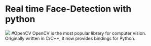 # Real time Face-Detection with python
![](https://upload.wikimedia.org/wikipedia/commons/e/ef/Face_detection.jpg)
#OpenCV
OpenCV is the most popular library for computer vision. Originally written in C/C++, it now provides bindings for Python.
